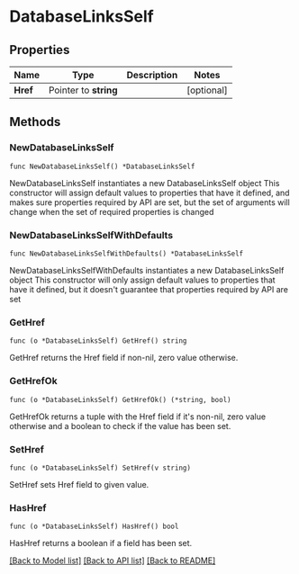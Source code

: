 # DatabaseLinksSelf

## Properties

Name | Type | Description | Notes
------------ | ------------- | ------------- | -------------
**Href** | Pointer to **string** |  | [optional] 

## Methods

### NewDatabaseLinksSelf

`func NewDatabaseLinksSelf() *DatabaseLinksSelf`

NewDatabaseLinksSelf instantiates a new DatabaseLinksSelf object
This constructor will assign default values to properties that have it defined,
and makes sure properties required by API are set, but the set of arguments
will change when the set of required properties is changed

### NewDatabaseLinksSelfWithDefaults

`func NewDatabaseLinksSelfWithDefaults() *DatabaseLinksSelf`

NewDatabaseLinksSelfWithDefaults instantiates a new DatabaseLinksSelf object
This constructor will only assign default values to properties that have it defined,
but it doesn't guarantee that properties required by API are set

### GetHref

`func (o *DatabaseLinksSelf) GetHref() string`

GetHref returns the Href field if non-nil, zero value otherwise.

### GetHrefOk

`func (o *DatabaseLinksSelf) GetHrefOk() (*string, bool)`

GetHrefOk returns a tuple with the Href field if it's non-nil, zero value otherwise
and a boolean to check if the value has been set.

### SetHref

`func (o *DatabaseLinksSelf) SetHref(v string)`

SetHref sets Href field to given value.

### HasHref

`func (o *DatabaseLinksSelf) HasHref() bool`

HasHref returns a boolean if a field has been set.


[[Back to Model list]](../README.md#documentation-for-models) [[Back to API list]](../README.md#documentation-for-api-endpoints) [[Back to README]](../README.md)


